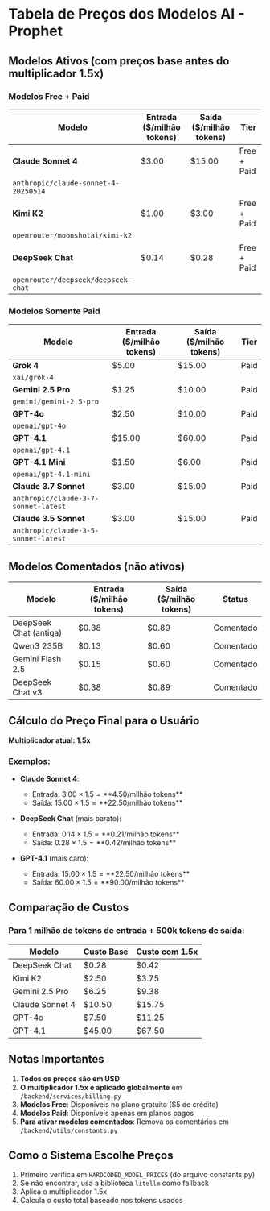 # Tabela de Preços dos Modelos AI - Prophet

## Modelos Ativos (com preços base antes do multiplicador 1.5x)

### Modelos Free + Paid

| Modelo | Entrada ($/milhão tokens) | Saída ($/milhão tokens) | Tier |
|--------|---------------------------|-------------------------|------|
| **Claude Sonnet 4** | $3.00 | $15.00 | Free + Paid |
| `anthropic/claude-sonnet-4-20250514` | | | |
| **Kimi K2** | $1.00 | $3.00 | Free + Paid |
| `openrouter/moonshotai/kimi-k2` | | | |
| **DeepSeek Chat** | $0.14 | $0.28 | Free + Paid |
| `openrouter/deepseek/deepseek-chat` | | | |

### Modelos Somente Paid

| Modelo | Entrada ($/milhão tokens) | Saída ($/milhão tokens) | Tier |
|--------|---------------------------|-------------------------|------|
| **Grok 4** | $5.00 | $15.00 | Paid |
| `xai/grok-4` | | | |
| **Gemini 2.5 Pro** | $1.25 | $10.00 | Paid |
| `gemini/gemini-2.5-pro` | | | |
| **GPT-4o** | $2.50 | $10.00 | Paid |
| `openai/gpt-4o` | | | |
| **GPT-4.1** | $15.00 | $60.00 | Paid |
| `openai/gpt-4.1` | | | |
| **GPT-4.1 Mini** | $1.50 | $6.00 | Paid |
| `openai/gpt-4.1-mini` | | | |
| **Claude 3.7 Sonnet** | $3.00 | $15.00 | Paid |
| `anthropic/claude-3-7-sonnet-latest` | | | |
| **Claude 3.5 Sonnet** | $3.00 | $15.00 | Paid |
| `anthropic/claude-3-5-sonnet-latest` | | | |

## Modelos Comentados (não ativos)

| Modelo | Entrada ($/milhão tokens) | Saída ($/milhão tokens) | Status |
|--------|---------------------------|-------------------------|--------|
| DeepSeek Chat (antiga) | $0.38 | $0.89 | Comentado |
| Qwen3 235B | $0.13 | $0.60 | Comentado |
| Gemini Flash 2.5 | $0.15 | $0.60 | Comentado |
| DeepSeek Chat v3 | $0.38 | $0.89 | Comentado |

## Cálculo do Preço Final para o Usuário

**Multiplicador atual: 1.5x**

### Exemplos:
- **Claude Sonnet 4**: 
  - Entrada: $3.00 × 1.5 = **$4.50/milhão tokens**
  - Saída: $15.00 × 1.5 = **$22.50/milhão tokens**

- **DeepSeek Chat** (mais barato):
  - Entrada: $0.14 × 1.5 = **$0.21/milhão tokens**
  - Saída: $0.28 × 1.5 = **$0.42/milhão tokens**

- **GPT-4.1** (mais caro):
  - Entrada: $15.00 × 1.5 = **$22.50/milhão tokens**
  - Saída: $60.00 × 1.5 = **$90.00/milhão tokens**

## Comparação de Custos

### Para 1 milhão de tokens de entrada + 500k tokens de saída:

| Modelo | Custo Base | Custo com 1.5x | 
|--------|------------|----------------|
| DeepSeek Chat | $0.28 | $0.42 |
| Kimi K2 | $2.50 | $3.75 |
| Gemini 2.5 Pro | $6.25 | $9.38 |
| Claude Sonnet 4 | $10.50 | $15.75 |
| GPT-4o | $7.50 | $11.25 |
| GPT-4.1 | $45.00 | $67.50 |

## Notas Importantes

1. **Todos os preços são em USD**
2. **O multiplicador 1.5x é aplicado globalmente** em `/backend/services/billing.py`
3. **Modelos Free**: Disponíveis no plano gratuito ($5 de crédito)
4. **Modelos Paid**: Disponíveis apenas em planos pagos
5. **Para ativar modelos comentados**: Remova os comentários em `/backend/utils/constants.py`

## Como o Sistema Escolhe Preços

1. Primeiro verifica em `HARDCODED_MODEL_PRICES` (do arquivo constants.py)
2. Se não encontrar, usa a biblioteca `litellm` como fallback
3. Aplica o multiplicador 1.5x
4. Calcula o custo total baseado nos tokens usados
